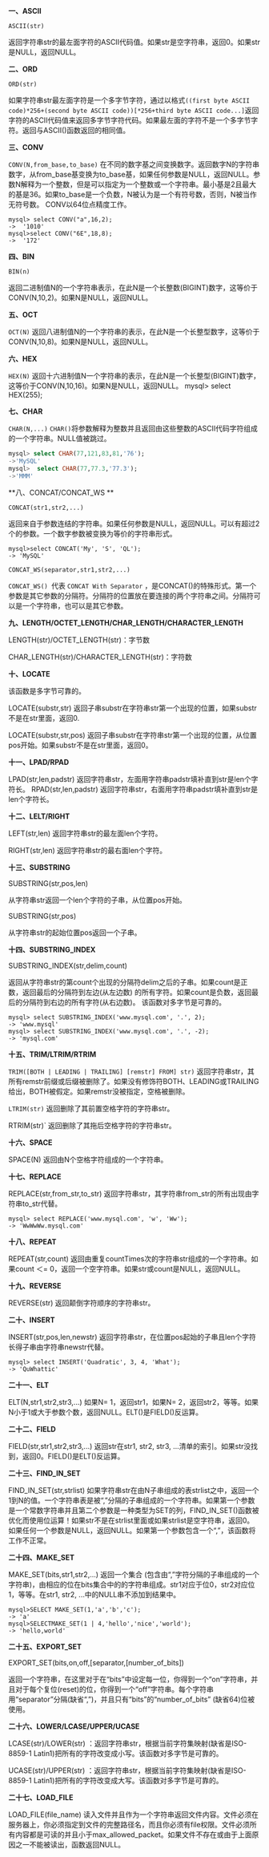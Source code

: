 **一、ASCII**

`ASCII(str)`

返回字符串str的最左面字符的ASCII代码值。如果str是空字符串，返回0。如果str是NULL，返回NULL。

**二、ORD**

`ORD(str)`

如果字符串str最左面字符是一个多字节字符，通过以格式`((first byte ASCII code)*256+(second byte ASCII code))[*256+third byte ASCII code...]`返回字符的ASCII代码值来返回多字节字符代码。如果最左面的字符不是一个多字节字符。返回与ASCII()函数返回的相同值。

**三、CONV**

`CONV(N,from_base,to_base)`
在不同的数字基之间变换数字。返回数字N的字符串数字，从from_base基变换为to_base基，如果任何参数是NULL，返回NULL。参数N解释为一个整数，但是可以指定为一个整数或一个字符串。最小基是2且最大的基是36。如果to_base是一个负数，N被认为是一个有符号数，否则，N被当作无符号数。 CONV以64位点精度工作。

```
mysql> select CONV("a",16,2);
->  '1010'
mysql>select CONV("6E",18,8);
->  '172'
```

**四、BIN**

`BIN(n)`

返回二进制值N的一个字符串表示，在此N是一个长整数(BIGINT)数字，这等价于CONV(N,10,2)。如果N是NULL，返回NULL。

**五、OCT**

`OCT(N)`
返回八进制值N的一个字符串的表示，在此N是一个长整型数字，这等价于CONV(N,10,8)。如果N是NULL，返回NULL。

**六、HEX**

`HEX(N)`
返回十六进制值N一个字符串的表示，在此N是一个长整型(BIGINT)数字，这等价于CONV(N,10,16)。如果N是NULL，返回NULL。
mysql> select HEX(255);

**七、CHAR**

`CHAR(N,...)`
`CHAR()`将参数解释为整数并且返回由这些整数的ASCII代码字符组成的一个字符串。NULL值被跳过。

```sql
mysql> select CHAR(77,121,83,81,'76');
->'MySQL'
mysql>  select CHAR(77,77.3,'77.3');
->'MMM'
```

**八、CONCAT/CONCAT_WS
**

`CONCAT(str1,str2,...)`

返回来自于参数连结的字符串。如果任何参数是NULL，返回NULL。可以有超过2个的参数。一个数字参数被变换为等价的字符串形式。

```
mysql>select CONCAT('My', 'S', 'QL');
-> 'MySQL'
```

`CONCAT_WS(separator,str1,str2,...)`

`CONCAT_WS() `代表 `CONCAT With Separator` ，是CONCAT()的特殊形式。第一个参数是其它参数的分隔符。分隔符的位置放在要连接的两个字符串之间。分隔符可以是一个字符串，也可以是其它参数。



**九、LENGTH/OCTET_LENGTH/CHAR_LENGTH/CHARACTER_LENGTH**

LENGTH(str)/OCTET_LENGTH(str)：字节数

CHAR_LENGTH(str)/CHARACTER_LENGTH(str)：字符数

**十、LOCATE**

该函数是多字节可靠的。

LOCATE(substr,str)
返回子串substr在字符串str第一个出现的位置，如果substr不是在str里面，返回0. 　

LOCATE(substr,str,pos)
返回子串substr在字符串str第一个出现的位置，从位置pos开始。如果substr不是在str里面，返回0。

**十一、LPAD/RPAD**

LPAD(str,len,padstr)
返回字符串str，左面用字符串padstr填补直到str是len个字符长。
RPAD(str,len,padstr)
返回字符串str，右面用字符串padstr填补直到str是len个字符长。
 

**十二、LELT/RIGHT**

LEFT(str,len)
返回字符串str的最左面len个字符。

RIGHT(str,len)
返回字符串str的最右面len个字符。
 

**十三、SUBSTRING**

SUBSTRING(str,pos,len)

从字符串str返回一个len个字符的子串，从位置pos开始。

SUBSTRING(str,pos)

从字符串str的起始位置pos返回一个子串。

**十四、SUBSTRING_INDEX**

SUBSTRING_INDEX(str,delim,count)

返回从字符串str的第count个出现的分隔符delim之后的子串。如果count是正数，返回最后的分隔符到左边(从左边数) 的所有字符。如果count是负数，返回最后的分隔符到右边的所有字符(从右边数)。
该函数对多字节是可靠的。

```
mysql> select SUBSTRING_INDEX('www.mysql.com', '.', 2);
-> 'www.mysql'
mysql> select SUBSTRING_INDEX('www.mysql.com', '.', -2);
-> 'mysql.com'
```

**十五、TRIM/LTRIM/RTRIM**

`TRIM([BOTH | LEADING | TRAILING] [remstr] FROM] str)`
返回字符串str，其所有remstr前缀或后缀被删除了。如果没有修饰符BOTH、LEADING或TRAILING给出，BOTH被假定。如果remstr没被指定，空格被删除。

`LTRIM(str)`
返回删除了其前置空格字符的字符串str。

RTRIM(str)`
返回删除了其拖后空格字符的字符串str。

**十六、SPACE**

SPACE(N)
返回由N个空格字符组成的一个字符串。

**十七、REPLACE**

REPLACE(str,from_str,to_str)
返回字符串str，其字符串from_str的所有出现由字符串to_str代替。

```
mysql> select REPLACE('www.mysql.com', 'w', 'Ww');
-> 'WwWwWw.mysql.com'
```

**十八、REPEAT**

REPEAT(str,count)
返回由重复countTimes次的字符串str组成的一个字符串。如果count ＜= 0，返回一个空字符串。如果str或count是NULL，返回NULL。 

**十九、REVERSE**

REVERSE(str)
返回颠倒字符顺序的字符串str。

**二十、INSERT**

INSERT(str,pos,len,newstr)
返回字符串str，在位置pos起始的子串且len个字符长得子串由字符串newstr代替。

```
mysql> select INSERT('Quadratic', 3, 4, 'What');
-> 'QuWhattic'
```

**二十一、ELT**

ELT(N,str1,str2,str3,...)
如果N= 1，返回str1，如果N= 2，返回str2，等等。如果N小于1或大于参数个数，返回NULL。ELT()是FIELD()反运算。

**二十二、FIELD**

FIELD(str,str1,str2,str3,...)
返回str在str1, str2, str3, ...清单的索引。如果str没找到，返回0。FIELD()是ELT()反运算。

**二十三、FIND_IN_SET**

FIND_IN_SET(str,strlist)
如果字符串str在由N子串组成的表strlist之中，返回一个1到N的值。一个字符串表是被“,”分隔的子串组成的一个字符串。如果第一个参数是一个常数字符串并且第二个参数是一种类型为SET的列，FIND_IN_SET()函数被优化而使用位运算！如果str不是在strlist里面或如果strlist是空字符串，返回0。如果任何一个参数是NULL，返回NULL。如果第一个参数包含一个“,”，该函数将工作不正常。

**二十四、MAKE_SET**

MAKE_SET(bits,str1,str2,...)
返回一个集合 (包含由“,”字符分隔的子串组成的一个字符串)，由相应的位在bits集合中的的字符串组成。str1对应于位0，str2对应位1，等等。在str1, str2, ...中的NULL串不添加到结果中。

```
mysql>SELECT MAKE_SET(1,'a','b','c');
-> 'a'
mysql>SELECTMAKE_SET(1 | 4,'hello','nice','world');
-> 'hello,world'
```

**二十五、EXPORT_SET**

EXPORT_SET(bits,on,off,[separator,[number_of_bits])

返回一个字符串，在这里对于在“bits”中设定每一位，你得到一个“on”字符串，并且对于每个复位(reset)的位，你得到一个“off”字符串。每个字符串用“separator”分隔(缺省“,”)，并且只有“bits”的“number_of_bits” (缺省64)位被使用。

**二十六、LOWER/LCASE/UPPER/UCASE**

LCASE(str)/LOWER(str) ：返回字符串str，根据当前字符集映射(缺省是ISO-8859-1 Latin1)把所有的字符改变成小写。该函数对多字节是可靠的。

UCASE(str)/UPPER(str) ：返回字符串str，根据当前字符集映射(缺省是ISO-8859-1 Latin1)把所有的字符改变成大写。该函数对多字节是可靠的。

**二十七、LOAD_FILE**

LOAD_FILE(file_name)
读入文件并且作为一个字符串返回文件内容。文件必须在服务器上，你必须指定到文件的完整路径名，而且你必须有file权限。文件必须所有内容都是可读的并且小于max_allowed_packet。如果文件不存在或由于上面原因之一不能被读出，函数返回NULL。